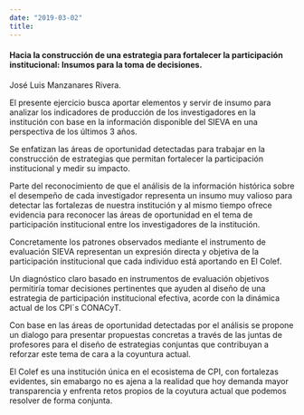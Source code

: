 ```yaml
---
date: "2019-03-02"
title: 
---
```




#### Hacia la construcción de una estrategia para fortalecer la participación institucional: Insumos para la toma de decisiones.

José Luis Manzanares Rivera.

<p align="justify">

El presente ejercicio busca aportar elementos y servir de insumo para analizar los indicadores de producción de los investigadores en la institución con base en la información disponible del SIEVA en una perspectiva  de los últimos 3 años.
</p>


<p align="justify">

Se enfatizan las áreas de oportunidad detectadas para trabajar en la construcción de estrategias que permitan fortalecer la participación institucional y medir su impacto.

</p>



<p align="justify">

Parte del reconocimiento de que el análisis de la información histórica sobre el desempeño de cada investigador representa un insumo muy valioso para detectar las fortalezas de nuestra institución y al mismo tiempo ofrece evidencia para reconocer las áreas de oportunidad en el tema de participación institucional entre los investigadores de la institución.

</p>


<p align="justify">

Concretamente los patrones observados mediante el instrumento de evaluación SIEVA representan un expresión directa y objetiva de la participación institucional que cada individuo está aportando en El Colef.
</p>



<p align="justify">

Un diagnóstico claro basado en instrumentos de evaluación objetivos permitiría tomar decisiones pertinentes que ayuden al diseño de una estrategia de participación institucional efectiva, acorde con la  dinámica actual de los CPI´s CONACyT. 
</p>



<p align="justify">

Con base en las áreas de oportunidad detectadas por el análisis se propone un dialogo para presentar propuestas concretas a través de las juntas de profesores para el diseño de estrategias conjuntas que contribuyan a reforzar este tema de cara a la coyuntura actual.

El Colef es una institución única en el ecosistema de CPI, con fortalezas evidentes, sin emabargo no es ajena a la realidad que hoy demanda mayor transparencia  y  enfrenta retos propios de la coyutura actual que podemos resolver de forma conjunta. 
</p>

